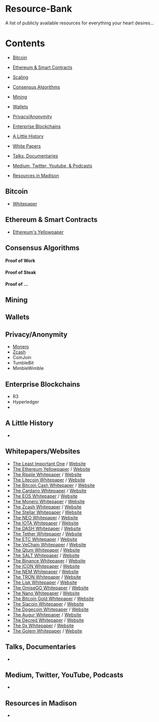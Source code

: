 # Resource-Bank
A list of publicly available resources for everything your heart desires...

# Contents

- [Bitcoin](#bitcoin)
- [Ethereum & Smart Contracts](#ethereum-&-smart-contracts)
- [Scaling](#scale)
- [Consensus Algorithms](#CA)
- [Mining](#Mining)
- [Wallets](#wallets)
- [Privacy/Anonymity](#all-things-privacy)
- [Enterprise Blockchains](#private-blockchains)
- [A Little History](#history)
- [White Papers](#white-papers)

- [Talks, Documentaries](#docs)
- [Medium, Twitter, Youtube, & Podcasts](#channels)
- [Resources in Madison](#social-media-channels)



## Bitcoin
* [Whitepaper](https://bitcoin.org/bitcoin.pdf)


## Ethereum & Smart Contracts
* [Ethereum's Yellowpaper](http://gavwood.com/paper.pdf)


## Consensus Algorithms
#### Proof of Work


#### Proof of Steak


#### Proof of ...



## Mining



## Wallets



## Privacy/Anonymity
* [Monero](https://getmonero.org/resources/about/)
* [Zcash](https://z.cash/)
* CoinJoin
* TumbleBit
* MimbleWimble



## Enterprise Blockchains
* R3
* Hyperledger
* 


## A Little History
*


## Whitepapers/Websites
* [The Least Important One](https://bitcoin.org/bitcoin.pdf) / [Website]()
* [The Ethereum Yellowpaper](http://gavwood.com/paper.pdf) / [Website](https://www.ethereum.org/)
* [The Ripple Whitepaper]() / [Website]()
* [The Litecoin Whitepaper]() / [Website](https://litecoin.org/)
* [The Bitcoin Cash Whitepaper]() / [Website]()
* [The Cardano Whitepaper]() / [Website]()
* [The EOS Whitepaper]() / [Website]()
* [The Monero Whitepaper]() / [Website]()
* [The Zcash Whitepaper]() / [Website]()
* [The Stellar Whitepaper]() / [Website]()
* [The NEO Whitepaper]() / [Website]()
* [The IOTA Whitepaper]() / [Website]()
* [The DASH Whitepaper]() / [Website]()
* [The Tether Whitepaper]() / [Website]()
* [The ETC Whitepaper]() / [Website]()
* [The VeChain Whitepaper]() / [Website]()
* [The Qtum Whitepaper]() / [Website]()
* [The SALT Whitepaper]() / [Website]()
* [The Binance Whitepaper]() / [Website]()
* [The ICON Whitepaper]() / [Website]()
* [The NEM Whitepaper]() / [Website]()
* [The TRON Whitepaper]() / [Website]()
* [The Lisk Whitepaper]() / [Website]()
* [The OmiseGO Whitepaper]() / [Website]()
* [The Nano Whitepaper]() / [Website]()
* [The Bitcoin Gold Whitepaper]() / [Website]()
* [The Siacoin Whitepaper]() / [Website]()
* [The Dogecoin Whitepaper]() / [Website]()
* [The Augur Whitepaper]() / [Website]()
* [The Decred Whitepaper]() / [Website]()
* [The 0x Whitepaper]() / [Website]()
* [The Golem Whitepaper]() / [Website]()





## Talks, Documentaries
*  


## Medium, Twitter, YouTube, Podcasts
* 


## Resources in Madison
* 


